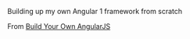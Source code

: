 Building up my own Angular 1 framework from scratch

From [Build Your Own AngularJS](https://teropa.info/build-your-own-angular)
